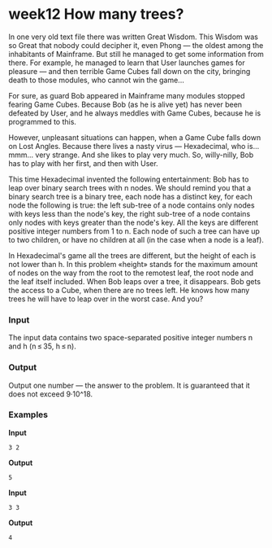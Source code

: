# week12 How many trees?

In one very old text file there was written Great Wisdom. This Wisdom was so Great that nobody could decipher it, even Phong — the oldest among the inhabitants of Mainframe. But still he managed to get some information from there. For example, he managed to learn that User launches games for pleasure — and then terrible Game Cubes fall down on the city, bringing death to those modules, who cannot win the game...

For sure, as guard Bob appeared in Mainframe many modules stopped fearing Game Cubes. Because Bob (as he is alive yet) has never been defeated by User, and he always meddles with Game Cubes, because he is programmed to this.

However, unpleasant situations can happen, when a Game Cube falls down on Lost Angles. Because there lives a nasty virus — Hexadecimal, who is... mmm... very strange. And she likes to play very much. So, willy-nilly, Bob has to play with her first, and then with User.

This time Hexadecimal invented the following entertainment: Bob has to leap over binary search trees with n nodes. We should remind you that a binary search tree is a binary tree, each node has a distinct key, for each node the following is true: the left sub-tree of a node contains only nodes with keys less than the node's key, the right sub-tree of a node contains only nodes with keys greater than the node's key. All the keys are different positive integer numbers from 1 to n. Each node of such a tree can have up to two children, or have no children at all (in the case when a node is a leaf).

In Hexadecimal's game all the trees are different, but the height of each is not lower than h. In this problem «height» stands for the maximum amount of nodes on the way from the root to the remotest leaf, the root node and the leaf itself included. When Bob leaps over a tree, it disappears. Bob gets the access to a Cube, when there are no trees left. He knows how many trees he will have to leap over in the worst case. And you?

### Input
The input data contains two space-separated positive integer numbers n and h (n ≤ 35, h ≤ n).

### Output
Output one number — the answer to the problem. It is guaranteed that it does not exceed 9·10^18.

### Examples
**Input**
```
3 2
```
**Output**
```
5
```
**Input**
```
3 3
```
**Output**
```
4
```